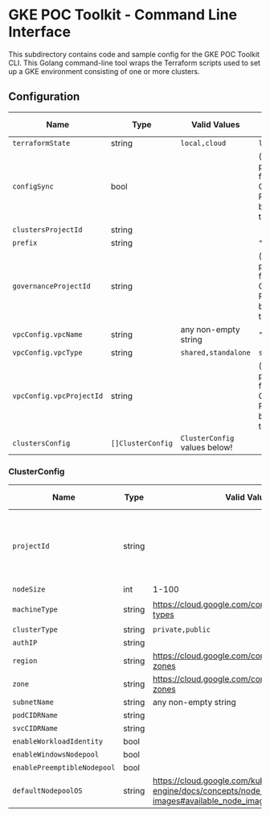 # GKE POC Toolkit - Command Line Interface 

This subdirectory contains code and sample config for the GKE POC Toolkit CLI. This Golang command-line tool wraps the Terraform scripts used to set up a GKE environment consisting of one or more clusters. 


## Configuration 

| Name                     | Type              | Valid Values                  | Default Value                                          |
|--------------------------|-------------------|-------------------------------|--------------------------------------------------------|
| `terraformState`         | string            | `local,cloud`                 | `local`                                                |
| `configSync`             | bool              |                               | (you are prompted for your GCP Project ID by the tool) |
| `clustersProjectId`      | string            |                               |                                                        |
| `prefix`                 | string            |                               | `""`                                                   |
| `governanceProjectId`    | string            |                               | (you are prompted for your GCP Project ID by the tool) |
| `vpcConfig.vpcName`      | string            | any non-empty string          | `"default"`                                            |
| `vpcConfig.vpcType`      | string            | `shared,standalone`           | `standalone`                                           |
| `vpcConfig.vpcProjectId` | string            |                               | (you are prompted for your GCP Project ID by the tool) |
| `clustersConfig`         | `[]ClusterConfig` | `ClusterConfig` values below! |                                                        |

### ClusterConfig


| Name                        | Type   | Valid Values                                                                               | Default Value                                         |
|-----------------------------|--------|--------------------------------------------------------------------------------------------|-------------------------------------------------------|
| `projectId`                 | string |                                                                                            | (you are prompted for your GCP Project ID on startup) |
| `nodeSize`                  | int    | 1-100                                                                                      | 3                                                     |
| `machineType`               | string | https://cloud.google.com/compute/docs/machine-types                                        | `e2-standard-4`                                       |
| `clusterType`               | string | `private,public`                                                                           | `public`                                              |
| `authIP`                    | string |                                                                                            |                                                       |
| `region`                    | string | https://cloud.google.com/compute/docs/regions-zones                                        |                                                       |
| `zone`                      | string | https://cloud.google.com/compute/docs/regions-zones                                        |                                                       |
| `subnetName`                | string | any non-empty string                                                                       | `"default"`                                           |
| `podCIDRName`               | string |                                                                                            |                                                       |
| `svcCIDRName`               | string |                                                                                            |                                                       |
| `enableWorkloadIdentity`    | bool   |                                                                                            |                                                       |
| `enableWindowsNodepool`     | bool   |                                                                                            |                                                       |
| `enablePreemptibleNodepool` | bool   |                                                                                            |                                                       |
| `defaultNodepoolOS`         | string | https://cloud.google.com/kubernetes-engine/docs/concepts/node-images#available_node_images | `cos`                                                 |
